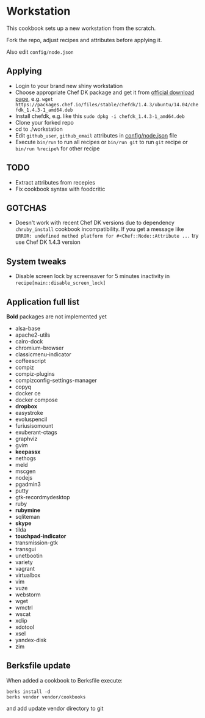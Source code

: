 # Workstation

This cookbook sets up a new workstation from the scratch.

Fork the repo, adjust recipes and attributes before applying it.

Also edit `config/node.json`

## Applying

* Login to your brand new shiny workstation
* Choose appropriate Chef DK package and get it from [official download page](https://downloads.chef.io/chefdk), e.g. `wget https://packages.chef.io/files/stable/chefdk/1.4.3/ubuntu/14.04/chefdk_1.4.3-1_amd64.deb`
* Install chefdk, e.g. like this `sudo dpkg -i chefdk_1.4.3-1_amd64.deb`
* Clone your forked repo
* cd to ./workstation
* Edit `github_user`, `github_email` attributes in [config/node.json](config/node.json) file
* Execute `bin/run` to run all recipes or `bin/run git` to run `git` recipe or `bin/run %recipe%` for other recipe

## TODO

* Extract attributes from recepies
* Fix cookbook syntax with foodcritic

## GOTCHAS

* Doesn't work with recent Chef DK versions due to dependency `chruby_install` cookbook incompatibility. If you get a message like `ERROR: undefined method platform for #<Chef::Node::Attribute ...` try use Chef DK 1.4.3 version

## System tweaks

* Disable screen lock by screensaver for 5 minutes inactivity in `recipe[main::disable_screen_lock]`

## Application full list

**Bold** packages are not implemented yet

* alsa-base
* apache2-utils
* cairo-dock
* chromium-browser
* classicmenu-indicator
* coffeescript
* compiz
* compiz-plugins
* compizconfig-settings-manager
* copyq
* docker ce
* docker compose
* **dropbox**
* easystroke
* evoluspencil
* furiusisomount
* exuberant-ctags
* graphviz
* gvim
* **keepassx**
* nethogs
* meld
* mscgen
* nodejs
* pgadmin3
* putty
* gtk-recordmydesktop
* ruby
* **rubymine**
* sqliteman
* **skype**
* tilda
* **touchpad-indicator**
* transmission-gtk
* transgui
* unetbootin
* variety
* vagrant
* virtualbox
* vim
* vuze
* webstorm
* wget
* wmctrl
* wscat
* xclip
* xdotool
* xsel
* yandex-disk
* zim

## Berksfile update

When added a cookbook to Berksfile execute:

    berks install -d
    berks vendor vendor/cookbooks

and add update vendor directory to git

